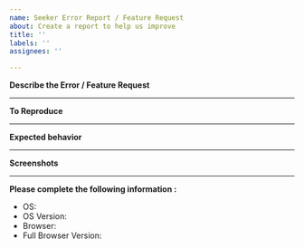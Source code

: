 ```yaml
---
name: Seeker Error Report / Feature Request
about: Create a report to help us improve
title: ''
labels: ''
assignees: ''

---
```


**Describe the Error / Feature Request**

---

**To Reproduce**

---

**Expected behavior**

---

**Screenshots**

---

**Please complete the following information :**
 
 - OS:
 - OS Version:
 - Browser:
 - Full Browser Version:
